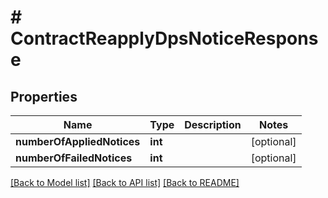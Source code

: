 # # ContractReapplyDpsNoticeResponse

## Properties

Name | Type | Description | Notes
------------ | ------------- | ------------- | -------------
**numberOfAppliedNotices** | **int** |  | [optional]
**numberOfFailedNotices** | **int** |  | [optional]

[[Back to Model list]](../../README.md#models) [[Back to API list]](../../README.md#endpoints) [[Back to README]](../../README.md)
